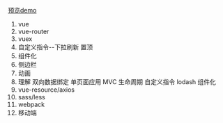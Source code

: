 [预览demo](https://onesevenzerofour.github.io/DouBanMovie/)

1. vue
2. vue-router
3. vuex
4. 自定义指令--下拉刷新 置顶
5. 组件化
6. 侧边栏
7. 动画
8. 理解 双向数据绑定 单页面应用 MVC 生命周期 自定义指令 lodash 组件化
9. vue-resource/axios
10. sass/less
11. webpack
12. 移动端
